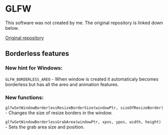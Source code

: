 # GLFW

This software was not created by me. The original repository is linked down below.

[Original repository](https://github.com/glfw/glfw)

## Borderless features


### New hint for Windows:
`GLFW_BORDERLESS_AREO` - When window is created it automaticaly becomes borderless but has all the areo and animation features.
### New functions:

`glfwSetWindowBorderlessResizeBorderSize(windowPtr, sizeOfResizeBorder)` - Changes the size of resize borders in the window.

`glfwSetWindowBorderlessGrabArea(windowPtr, xpos, ypos, width, height)` - Sets the grab area size and position.

